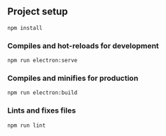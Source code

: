 <!--
 * @Descripttion: 
 * @version: 
 * @Author: CoolSnow
 * @Date: 2020-04-23 10:11:12
 * @LastEditTime: 2020-09-17 14:43:12
 -->

## Project setup
```
npm install
```

### Compiles and hot-reloads for development
```
npm run electron:serve
```

### Compiles and minifies for production
```
npm run electron:build
```

### Lints and fixes files
```
npm run lint
```